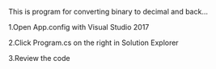This is program for converting binary to decimal and back...

1.Open App.config with Visual Studio 2017

2.Click Program.cs on the right in Solution Explorer

3.Review the code
